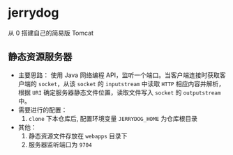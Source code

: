 # jerrydog
从 0 搭建自己的简易版 Tomcat

## 静态资源服务器

- 主要思路： 使用 Java 网络编程 API，监听一个端口。当客户端连接时获取客户端的 `socket`，从该 `socket` 的 `inputstream` 中读取 `HTTP` 相应内容并解析，根据 `URI` 确定服务器静态文件位置，读取文件写入 `socket` 的 `outputstream` 中。
- 需要进行的配置：
    1. `clone` 下本仓库后, 配置环境变量 `JERRYDOG_HOME` 为仓库根目录
- 其他：
    1. 静态资源文件存放在 `webapps` 目录下
    1. 服务器监听端口为 `9704`
